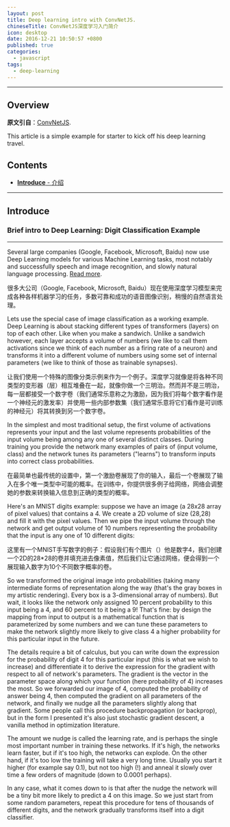 ```yaml
---
layout: post
title: Deep learning intro with ConvNetJS.
chineseTitle: ConvNetJS深度学习入门简介
icon: desktop
date: 2016-12-21 10:50:57 +0800
published: true
categories:
  - javascript
tags:
  - deep-learning
---
```


---

## Overview

**原文引自**：[ConvNetJS](http://cs.stanford.edu/people/karpathy/convnetjs/intro.html).

This article is a simple example for starter to kick off his deep learning travel.

## Contents

- [**Introduce** - 介绍](#introduce)

---

## Introduce

### Brief intro to Deep Learning: Digit Classification Example

---

Several large companies (Google, Facebook, Microsoft, Baidu) now use Deep Learning models for various Machine Learning tasks, most notably and successfully speech and image recognition, and slowly natural language processing. [Read more](https://www.wired.com/2013/12/facebook-yann-lecun-qa/).

很多大公司（Google, Facebook, Microsoft, Baidu）现在使用深度学习模型来完成各种各样机器学习的任务，多数可靠和成功的语音图像识别，稍慢的自然语言处理。

Lets use the special case of image classification as a working example. Deep Learning is about stacking different types of transformers (layers) on top of each other. Like when you make a sandwich. Unlike a sandwich however, each layer accepts a volume of numbers (we like to call them activations since we think of each number as a firing rate of a neuron) and transforms it into a different volume of numbers using some set of internal parameters (we like to think of those as trainable synapses).

让我们使用一个特殊的图像分类示例来作为一个例子。深度学习就像是将各种不同类型的变形器（层）相互堆叠在一起，就像你做一个三明治。然而并不是三明治，每一层都接受一个数字卷（我们通常乐意称之为激励，因为我们将每个数字看作是一个神经元的激发率）并使用一些内部参数集（我们通常乐意将它们看作是可训练的神经元）将其转换到另一个数字卷。

In the simplest and most traditional setup, the first volume of activations represents your input and the last volume represents probabilities of the input volume being among any one of several distinct classes. During training you provide the network many examples of pairs of (input volume, class) and the network tunes its parameters ("learns") to transform inputs into correct class probabilities.

在最简单也最传统的设置中，第一个激励卷展现了你的输入，最后一个卷展现了输入在多个唯一类型中可能的概率。在训练中，你提供很多例子给网络，网络会调整她的参数来转换输入信息到正确的类型的概率。

Here's an MNIST digits example: suppose we have an image (a 28x28 array of pixel values) that contains a 4. We create a 2D volume of size (28,28) and fill it with the pixel values. Then we pipe the input volume through the network and get output volume of 10 numbers representing the probability that the input is any one of 10 different digits:

这里有一个MNIST手写数字的例子：假设我们有个图片（）他是数字4，我们创建一个2D的28*28的卷并填充进去像素值，然后我们让它通过网络，便会得到一个展现输入数字为10个不同数字概率的卷。

So we transformed the original image into probabilities (taking many intermediate forms of representation along the way (that's the gray boxes in my artistic rendering). Every box is a 3-dimensional array of numbers). But wait, it looks like the network only assigned 10 percent probability to this input being a 4, and 60 percent to it being a 9! That's fine: by design the mapping from input to output is a mathematical function that is parameterized by some numbers and we can tune these parameters to make the network slightly more likely to give class 4 a higher probability for this particular input in the future.

The details require a bit of calculus, but you can write down the expression for the probability of digit 4 for this particular input (this is what we wish to increase) and differentiate it to derive the expression for the gradient with respect to all of network's parameters. The gradient is the vector in the parameter space along which your function (here probability of 4) increases the most. So we forwarded our image of 4, computed the probability of answer being 4, then computed the gradient on all parameters of the network, and finally we nudge all the parameters slightly along that gradient. Some people call this procedure backpropagation (or backprop), but in the form I presented it's also just stochastic gradient descent, a vanilla method in optimization literature.

The amount we nudge is called the learning rate, and is perhaps the single most important number in training these networks. If it's high, the networks learn faster, but if it's too high, the networks can explode. On the other hand, if it's too low the training will take a very long time. Usually you start it higher (for example say 0.1), but not too high (!) and anneal it slowly over time a few orders of magnitude (down to 0.0001 perhaps).

In any case, what it comes down to is that after the nudge the network will be a tiny bit more likely to predict a 4 on this image. So we just start from some random parameters, repeat this procedure for tens of thousands of different digits, and the network gradually transforms itself into a digit classifier.